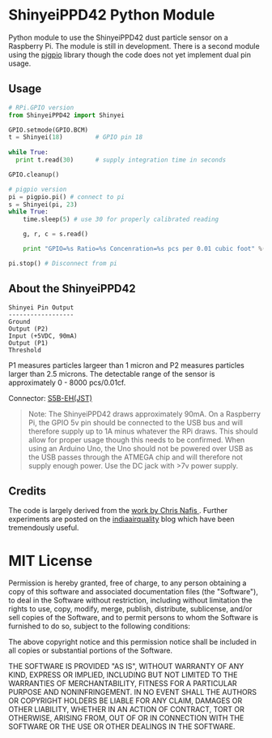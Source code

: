 # ShinyeiPPD42 Python Module
Python module to use the ShinyeiPPD42 dust particle sensor on a Raspberry Pi.  The module is still in development.  There is a second module using the [pigpio](http://abyz.co.uk/rpi/pigpio/examples.html) library though the code does not yet implement dual pin usage.

## Usage

```python
# RPi.GPIO version
from ShinyeiPPD42 import Shinyei

GPIO.setmode(GPIO.BCM)  
t = Shinyei(18)         # GPIO pin 18
	
while True:
  print t.read(30)      # supply integration time in seconds

GPIO.cleanup()	
```

```python
# pigpio version
pi = pigpio.pi() # connect to pi
s = Shinyei(pi, 23)
while True:
	time.sleep(5) # use 30 for properly calibrated reading

	g, r, c = s.read()

	print "GPIO=%s Ratio=%s Concenration=%s pcs per 0.01 cubic foot" %(g, r, int(c))

pi.stop() # Disconnect from pi
```

## About the ShinyeiPPD42

```
Shinyei Pin Output
------------------
Ground
Output (P2)
Input (+5VDC, 90mA)
Output (P1)
Threshold
```

P1 measures particles largeer than 1 micron and P2 measures particles larger than 2.5 microns.  The detectable range of the sensor is approximately 0 - 8000 pcs/0.01cf.

Connector: [S5B-EH(JST)](http://www.digikey.com/product-detail/en/jst-sales-america-inc/S5B-EH/455-1031-ND/527255)

> Note: The ShinyeiPPD42 draws approximately 90mA.  On a Raspberry Pi, the GPIO 5v pin should be connected to the USB bus and will therefore supply up to 1A minus whatever the RPi draws.  This should allow for proper usage though this needs to be confirmed.  When using an Arduino Uno, the Uno should not be powered over USB as the USB passes through the ATMEGA chip and will therefore not supply enough power.  Use the DC jack with >7v power supply.

## Credits
The code is largely derived from the [work by Chris Nafis ](http://www.howmuchsnow.com/arduino/airquality/grovedust/).  Further experiments are posted on the [indiaairquality](https://indiaairquality.com/) blog which have been tremendously useful.

# MIT License

Permission is hereby granted, free of charge, to any person obtaining a copy
of this software and associated documentation files (the "Software"), to deal
in the Software without restriction, including without limitation the rights
to use, copy, modify, merge, publish, distribute, sublicense, and/or sell
copies of the Software, and to permit persons to whom the Software is
furnished to do so, subject to the following conditions:

The above copyright notice and this permission notice shall be included in all
copies or substantial portions of the Software.

THE SOFTWARE IS PROVIDED "AS IS", WITHOUT WARRANTY OF ANY KIND, EXPRESS OR
IMPLIED, INCLUDING BUT NOT LIMITED TO THE WARRANTIES OF MERCHANTABILITY,
FITNESS FOR A PARTICULAR PURPOSE AND NONINFRINGEMENT. IN NO EVENT SHALL THE
AUTHORS OR COPYRIGHT HOLDERS BE LIABLE FOR ANY CLAIM, DAMAGES OR OTHER
LIABILITY, WHETHER IN AN ACTION OF CONTRACT, TORT OR OTHERWISE, ARISING FROM,
OUT OF OR IN CONNECTION WITH THE SOFTWARE OR THE USE OR OTHER DEALINGS IN THE
SOFTWARE.
